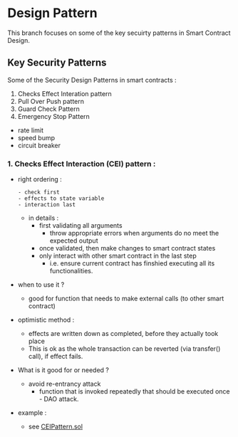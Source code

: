 # Design Pattern

This branch focuses on some of the key secuirty patterns in Smart Contract Design.

## Key Security Patterns

Some of the Security Design Patterns in smart contracts :
1. Checks Effect Interation pattern
2. Pull Over Push pattern
3. Guard Check Pattern
4. Emergency Stop Pattern
  - rate limit
  - speed bump
  - circuit breaker

### 1. Checks Effect Interaction (CEI) pattern :
- right ordering :
  ```
  - check first
  - effects to state variable
  - interaction last
  ```
  - in details :
    - first validating all arguments 
      - throw appropriate errors when arguments do no meet the expected output
    - once validated, then make changes to smart contract states
    - only interact with other smart contract in the last step
      - i.e. ensure current contract has finshied executing all its functionalities.

- when to use it ?
  - good for function that needs to make external calls (to other smart contract)

- optimistic method :
  - effects are written down as completed, before they actually took place
  - This is ok as the whole transaction can be reverted (via transfer() call), if effect fails. 

- What is it good for or needed ?
  - avoid re-entrancy attack
    - function that is invoked repeatedly that should be executed once - DAO attack.

- example :
  - see [CEIPattern.sol](https://github.com/dtan1/designpattern/blob/main/CEIPattern.sol)




